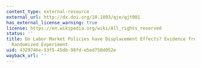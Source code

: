 ```yaml
---
content_type: external-resource
external_url: http://dx.doi.org/10.1093/qje/qjt001
has_external_license_warning: true
license: https://en.wikipedia.org/wiki/All_rights_reserved
status: ''
title: Do Labor Market Policies have Displacement Effects? Evidence from a Clustered
  Randomized Experiment
uid: 4329746e-53f5-45db-98fd-e5ed750d052e
wayback_url: ''
---
```

